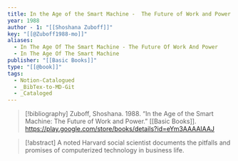 ```yaml
---
title: In the Age of the Smart Machine -  The Future of Work and Power
year: 1988
author - 1: "[[Shoshana Zuboff]]"
key: "[[@Zuboff1988-mo]]"
aliases:
  - In The Age Of The Smart Machine - The Future Of Work And Power
  - In The Age Of The Smart Machine
publisher: "[[Basic Books]]"
type: "[[@book]]"
tags:
  - Notion-Catalogued
  - _BibTex-to-MD-Git
  - _Cataloged
---
```


> [!bibliography]
> Zuboff, Shoshana. 1988. “In the Age of the Smart Machine: The Future of Work and Power.” [[Basic Books]]. https://play.google.com/store/books/details?id=eYm3AAAAIAAJ

> [!abstract]
> A noted Harvard social scientist documents the pitfalls and promises of computerized technology in business life.